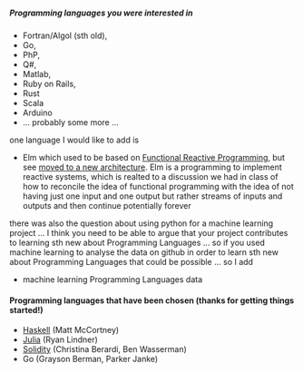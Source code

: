 ##### Programming languages you were interested in

- Fortran/Algol (sth old), 
- Go, 
- PhP, 
- Q#, 
- Matlab, 
- Ruby on Rails, 
- Rust
- Scala
- Arduino
- ... probably some more ... 

one language I would like to add is 

- Elm which used to be based on [Functional Reactive Programming](https://en.wikipedia.org/wiki/Functional_reactive_programming), but see [moved to a new architecture](http://elm-lang.org/blog/farewell-to-frp). Elm is a programming to implement reactive systems, which is realted to a discussion we had in class of how to reconcile the idea of functional programming with the idea of not having just one input and one output but rather streams of inputs and outputs and then continue potentially forever

there was also the question about using python for a machine learning project ... I think you need to be able to argue that your project contributes to learning sth new about Programming Languages ... so if you used machine learning to analyse the data on github in order to learn sth new about Programming Languages that could be possible ... so I add

- machine learning Programming Languages data

#### Programming languages that have been chosen (thanks for getting things started!)

- [Haskell](https://github.com/Hazmatt101/CPSC354-programming-languages) (Matt McCortney)
- [Julia](https://github.com/lindn100/CPSC354-Blog) (Ryan Lindner)
- [Solidity](https://github.com/cberardi4/Programming-Languages) (Christina Berardi, Ben Wasserman)
- Go (Grayson Berman, Parker Janke)

